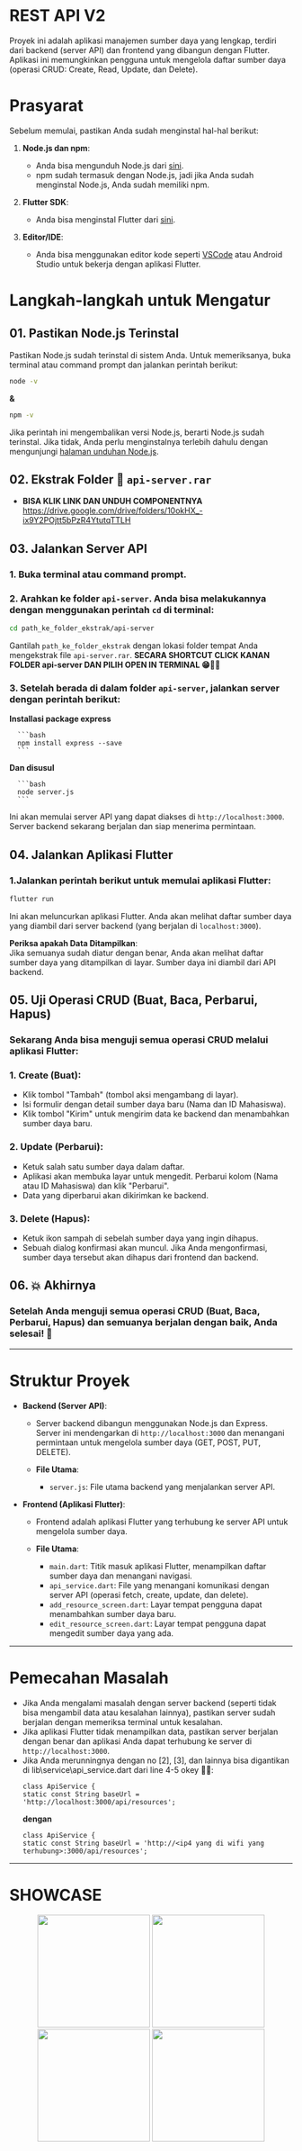 # REST API V2

Proyek ini adalah aplikasi manajemen sumber daya yang lengkap, terdiri dari backend (server API) dan frontend yang dibangun dengan Flutter. Aplikasi ini memungkinkan pengguna untuk mengelola daftar sumber daya (operasi CRUD: Create, Read, Update, dan Delete).

# Prasyarat

Sebelum memulai, pastikan Anda sudah menginstal hal-hal berikut:

1. **Node.js dan npm**:  
   - Anda bisa mengunduh Node.js dari [sini](https://nodejs.org/).
   - npm sudah termasuk dengan Node.js, jadi jika Anda sudah menginstal Node.js, Anda sudah memiliki npm.

2. **Flutter SDK**:  
   - Anda bisa menginstal Flutter dari [sini](https://flutter.dev/docs/get-started/install).

3. **Editor/IDE**:  
   - Anda bisa menggunakan editor kode seperti [VSCode](https://code.visualstudio.com/) atau Android Studio untuk bekerja dengan aplikasi Flutter.



# Langkah-langkah untuk Mengatur

## 01. Pastikan Node.js Terinstal

Pastikan Node.js sudah terinstal di sistem Anda. Untuk memeriksanya, buka terminal atau command prompt dan jalankan perintah berikut:

```bash
node -v
```
**&**
```bash
npm -v
```

Jika perintah ini mengembalikan versi Node.js, berarti Node.js sudah terinstal. Jika tidak, Anda perlu menginstalnya terlebih dahulu dengan mengunjungi [halaman unduhan Node.js](https://nodejs.org/).

## 02. Ekstrak Folder 📁 `api-server.rar`
- **BISA KLIK LINK DAN UNDUH COMPONENTNYA** https://drive.google.com/drive/folders/10okHX_-ix9Y2POjtt5bPzR4YtutqTTLH

## 03. Jalankan Server API

### 1. Buka terminal atau command prompt.
### 2. Arahkan ke folder `api-server`. Anda bisa melakukannya dengan menggunakan perintah `cd` di terminal:

   ```bash
   cd path_ke_folder_ekstrak/api-server
   ```

   Gantilah `path_ke_folder_ekstrak` dengan lokasi folder tempat Anda mengekstrak file `api-server.rar`.
   **SECARA SHORTCUT CLICK KANAN FOLDER api-server DAN PILIH OPEN IN TERMINAL 😁👌🏻**

### 3. Setelah berada di dalam folder `api-server`, jalankan server dengan perintah berikut:

   **Installasi package express**

      ```bash
      npm install express --save
      ```
   **Dan disusul**

      ```bash
      node server.js
      ```

   Ini akan memulai server API yang dapat diakses di `http://localhost:3000`. Server backend sekarang berjalan dan siap menerima permintaan.

## 04. Jalankan Aplikasi Flutter

### 1.Jalankan perintah berikut untuk memulai aplikasi Flutter:

   ```bash
   flutter run
   ```

   Ini akan meluncurkan aplikasi Flutter. Anda akan melihat daftar sumber daya yang diambil dari server backend (yang berjalan di `localhost:3000`).

   **Periksa apakah Data Ditampilkan**:  
   Jika semuanya sudah diatur dengan benar, Anda akan melihat daftar sumber daya yang ditampilkan di layar. Sumber daya ini diambil dari API backend.

## 05. Uji Operasi CRUD (Buat, Baca, Perbarui, Hapus)

### **Sekarang Anda bisa menguji semua operasi CRUD melalui aplikasi Flutter:**

### 1. **Create (Buat)**:  
   - Klik tombol "Tambah" (tombol aksi mengambang di layar).
   - Isi formulir dengan detail sumber daya baru (Nama dan ID Mahasiswa).
   - Klik tombol "Kirim" untuk mengirim data ke backend dan menambahkan sumber daya baru.

### 2. **Update (Perbarui)**:  
   - Ketuk salah satu sumber daya dalam daftar.
   - Aplikasi akan membuka layar untuk mengedit. Perbarui kolom (Nama atau ID Mahasiswa) dan klik "Perbarui".
   - Data yang diperbarui akan dikirimkan ke backend.

### 3. **Delete (Hapus)**:  
   - Ketuk ikon sampah di sebelah sumber daya yang ingin dihapus.
   - Sebuah dialog konfirmasi akan muncul. Jika Anda mengonfirmasi, sumber daya tersebut akan dihapus dari frontend dan backend.

## 06. 💥 Akhirnya

### **Setelah Anda menguji semua operasi CRUD (Buat, Baca, Perbarui, Hapus) dan semuanya berjalan dengan baik, Anda selesai! 🎉**

---

# Struktur Proyek

- **Backend (Server API)**:
  - Server backend dibangun menggunakan Node.js dan Express. Server ini mendengarkan di `http://localhost:3000` dan menangani permintaan untuk mengelola sumber daya (GET, POST, PUT, DELETE).
  
  - **File Utama**:
    - `server.js`: File utama backend yang menjalankan server API.
  
- **Frontend (Aplikasi Flutter)**:
  - Frontend adalah aplikasi Flutter yang terhubung ke server API untuk mengelola sumber daya.
  
  - **File Utama**:
    - `main.dart`: Titik masuk aplikasi Flutter, menampilkan daftar sumber daya dan menangani navigasi.
    - `api_service.dart`: File yang menangani komunikasi dengan server API (operasi fetch, create, update, dan delete).
    - `add_resource_screen.dart`: Layar tempat pengguna dapat menambahkan sumber daya baru.
    - `edit_resource_screen.dart`: Layar tempat pengguna dapat mengedit sumber daya yang ada.

---

# Pemecahan Masalah

- Jika Anda mengalami masalah dengan server backend (seperti tidak bisa mengambil data atau kesalahan lainnya), pastikan server sudah berjalan dengan memeriksa terminal untuk kesalahan.
- Jika aplikasi Flutter tidak menampilkan data, pastikan server berjalan dengan benar dan aplikasi Anda dapat terhubung ke server di `http://localhost:3000`.
- Jika Anda merunningnya dengan no [2], [3], dan lainnya bisa digantikan di lib\service\api_service.dart dari line 4-5 okey 👌🏻:
   ```EXAMPLE
   class ApiService {
   static const String baseUrl = 'http://localhost:3000/api/resources';
   ```
   **dengan**
   ```CHANGE
   class ApiService {
   static const String baseUrl = 'http://<ip4 yang di wifi yang terhubung>:3000/api/resources'; 
   ```

---

# SHOWCASE
<div align="center">
  <img src="https://raw.githubusercontent.com/TEUNGKU-ZULKIFLI/PROJECT-FLUTTER/refs/heads/master/asset/img/017.V2.1.png" width="200px"/>
  <img src="https://raw.githubusercontent.com/TEUNGKU-ZULKIFLI/PROJECT-FLUTTER/refs/heads/master/asset/img/017.V2.2.png" width="200px"/>
  <img src="https://raw.githubusercontent.com/TEUNGKU-ZULKIFLI/PROJECT-FLUTTER/refs/heads/master/asset/img/017.V2.3.png" width="200px"/>
  <img src="https://raw.githubusercontent.com/TEUNGKU-ZULKIFLI/PROJECT-FLUTTER/refs/heads/master/asset/img/017.V2.4.png" width="200px"/>
</div>